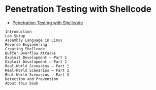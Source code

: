 # Penetration Testing with Shellcode


- [Penetration Testing with Shellcode](https://www.packtpub.com/product/penetration-testing-with-shellcode/9781788473736)

```
Introduction
Lab Setup
Assembly Language in Linux
Reverse Engineering
Creating Shellcode
Buffer Overflow Attacks
Exploit Development – Part 1
Exploit Development – Part 2
Real-World Scenarios – Part 1
Real-World Scenarios – Part 2
Real-World Scenarios – Part 3
Detection and Prevention
About this book
```

